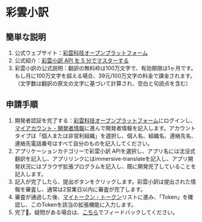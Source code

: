 # 彩雲小訳

## 簡単な説明

1. 公式ウェブサイト：[彩雲科技オープンプラットフォーム](https://dashboard.caiyunapp.com/)
2. 公式紹介：[彩雲小訳 API を 5 分でマスターする](https://docs.caiyunapp.com/blog/2018/09/03/lingocloud-api/)
3. 彩雲小訳の公式説明：翻訳の無料枠は100万文字で、有効期限は1ヶ月です。もし月に100万文字を超える場合、39元/100万文字の料金で課金されます。（文字数は翻訳の原文の文字に基づいて計算され、空白と句読点を含む）

## 申請手順

1. 開発者認証を完了する：[彩雲科技オープンプラットフォーム](https://dashboard.caiyunapp.com/)にログインし、[マイアカウント - 開発者情報](https://dashboard.caiyunapp.com/user/user/info/)に進んで開発者情報を記入します。アカウントタイプは「個人または非営利組織」を選択し、個人名、組織名、連絡先名、連絡先電話番号はすべて自分のものを記入してください。
2. アプリケーションカテゴリーで彩雲小訳 APIを選択し、アプリ名には沈没式翻訳を記入し、アプリリンクにはimmersive-translateを記入し、アプリ開発状況にはブラウザ拡張プログラムを記入し、既に開発完了していることを記入します。
3. 記入が完了したら、提出ボタンをクリックします。彩雲小訳は提出された情報を審査し、通常は2営業日以内に審査が完了します。
4. 審査が通過した後、[マイトークン - トークン](https://dashboard.caiyunapp.com/v1/token/)リストに進み、「Token」を確認し、このTokenを該当の拡張機能に入力します。
5. 完了🎉。疑問がある場合は、[こちら](https://github.com/immersive-translate/immersive-translate/issues/137)でフィードバックしてください。